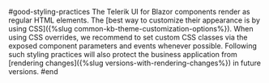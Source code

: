 #good-styling-practices
The Telerik UI for Blazor components render as regular HTML elements. The [best way to customize their appearance is by using CSS]({%slug common-kb-theme-customization-options%}). When using CSS overrides, we recommend to set custom CSS classes via the exposed component parameters and events whenever possible. Following such styling practices will also protect the business application from [rendering changes]({%slug versions-with-rendering-changes%}) in future versions.
#end